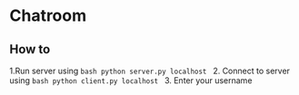 # Chatroom
## How to 
  1.Run server using 
    ```bash
    python server.py localhost
    ```
  2. Connect to server using 
    ```bash
    python client.py localhost
    ```
  3. Enter your username
      
